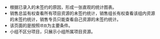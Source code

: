 - 根据已录入的未签约的原因，形成一张直观的统计图表。
- 销售总监有权查看所有项目资源的未签约统计，销售组长有权查看该组内资源的未签约统计，销售专员只能查看自己资源的未签约统计。
- 该页面的是按照`项目`为主要条件。
- 小组不区分项目，只展示小组所属项目资源。